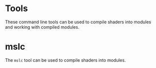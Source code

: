 # Tools

These command line tools can be used to compile shaders into modules and working with compiled modules.

# mslc

The `mslc` tool can be used to compile shaders into modules.
